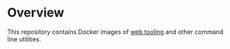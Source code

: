 # Overview
This repository contains Docker images of [web tooling][web-tooling] and other command line utilities.

[web-tooling]: /web-tooling/README.md
